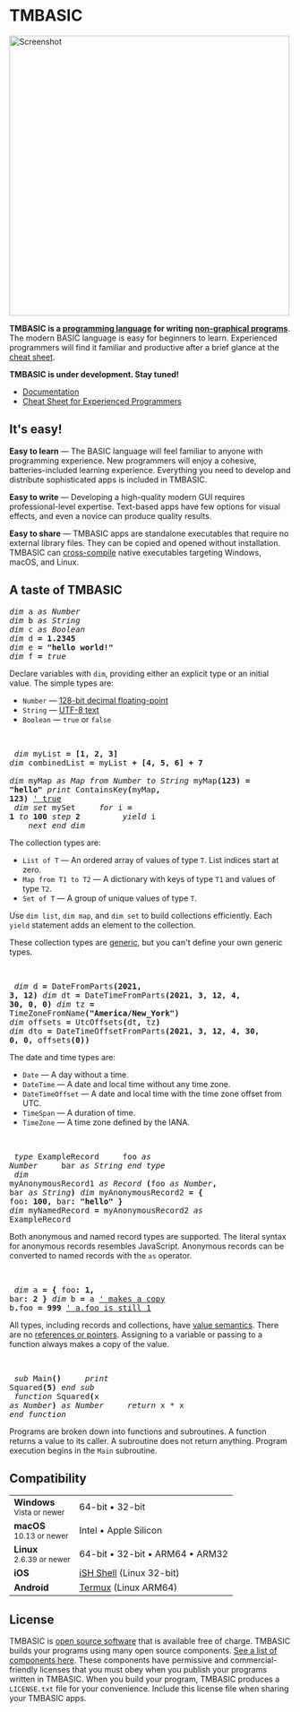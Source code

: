 # TMBASIC

<!-- See doc/maintainer-instructions.md for instructions on generating this screenshot. -->
<a href="https://tmbasic.com/screenshot.png"><img src="https://tmbasic.com/screenshot.png" alt="Screenshot" class="screenshot" width="500"></a>

<strong>TMBASIC is a [programming language](https://en.wikipedia.org/wiki/Programming_language) for writing [non-graphical programs](https://en.wikipedia.org/wiki/Console_application)</strong>.
The modern BASIC language is easy for beginners to learn.
Experienced programmers will find it familiar and productive after a brief glance at the [cheat sheet](https://tmbasic.com/cheat.html).

<strong>TMBASIC is under development. Stay tuned!</strong>

- [Documentation](https://tmbasic.com/doc.html)<br>
- [Cheat Sheet for Experienced Programmers](https://tmbasic.com/cheat.html)

## It's easy!

**Easy to learn** &mdash; The BASIC language will feel familiar to anyone with programming experience. New programmers will enjoy a cohesive, batteries-included learning experience. Everything you need to develop and distribute sophisticated apps is included in TMBASIC.

**Easy to write** &mdash; Developing a high-quality modern GUI requires professional-level expertise. Text-based apps have few options for visual effects, and even a novice can produce quality results.

**Easy to share** &mdash; TMBASIC apps are standalone executables that require no external library files. They can be copied and opened without installation. TMBASIC can [cross-compile](https://en.wikipedia.org/wiki/Cross_compiler) native executables targeting Windows, macOS, and Linux.

## A taste of TMBASIC

<pre class="taste">
<i>dim</i> a <i>as</i> <i>Number</i>
<i>dim</i> b <i>as</i> <i>String</i>
<i>dim</i> c <i>as</i> <i>Boolean</i>
<i>dim</i> d <b>=</b> <b>1.2345</b>
<i>dim</i> e <b>=</b> <strong>"hello world!"</strong>
<i>dim</i> f <b>=</b> <i>true</i>
</pre>

Declare variables with `dim`, providing either an explicit type or an initial value.
The simple types are:

- `Number` &mdash; [128-bit decimal floating-point](https://en.wikipedia.org/wiki/Decimal128_floating-point_format)
- `String` &mdash; [UTF-8 text](https://en.wikipedia.org/wiki/UTF-8)
- `Boolean` &mdash; `true` or `false`

<br><pre class="taste">
<i>dim</i> myList <b>= [1, 2, 3]</b>
<i>dim</i> combinedList <b>=</b> myList <b>+ [4, 5, 6] + 7</b><br>
<i>dim</i> myMap <i>as Map from Number to String</i>
myMap<b>(123) =</b> <strong>"hello"</strong>
<i>print</i> ContainsKey<b>(</b>myMap<b>, 123)</b>  <u>' true</u><br>
<i>dim set</i> mySet
&nbsp;&nbsp;&nbsp;&nbsp;<i>for</i> i <b>= 1</b> <i>to</i> <b>100</b> <i>step</i> <b>2</b>
&nbsp;&nbsp;&nbsp;&nbsp;&nbsp;&nbsp;&nbsp;&nbsp;<i>yield</i> i
&nbsp;&nbsp;&nbsp;&nbsp;<i>next</i>
<i>end dim</i>
</pre>

The collection types are:

- `List of T` &mdash; An ordered array of values of type `T`. List indices start at zero.
- `Map from T1 to T2` &mdash; A dictionary with keys of type `T1` and values of type `T2`.
- `Set of T` &mdash; A group of unique values of type `T`.

Use `dim list`, `dim map`, and `dim set` to build collections efficiently.
Each `yield` statement adds an element to the collection.

These collection types are [generic](https://en.wikipedia.org/wiki/Generic_programming), but you can't define your own generic types.

<br><pre class="taste">
<i>dim</i> d <b>=</b> DateFromParts<b>(2021, 3, 12)</b>
<i>dim</i> dt <b>=</b> DateTimeFromParts<b>(2021, 3, 12, 4, 30, 0, 0)</b>
<i>dim</i> tz <b>=</b> TimeZoneFromName<b>(</b><strong>"America/New_York"</strong><b>)</b>
<i>dim</i> offsets <b>=</b> UtcOffsets<b>(</b>dt<b>,</b> tz<b>)</b>
<i>dim</i> dto <b>=</b> DateTimeOffsetFromParts<b>(2021, 3, 12, 4, 30, 0, 0,</b> offsets<b>(0))</b>
</pre>

The date and time types are:

- `Date` &mdash; A day without a time.
- `DateTime` &mdash; A date and local time without any time zone.
- `DateTimeOffset` &mdash; A date and local time with the time zone offset from UTC.
- `TimeSpan` &mdash; A duration of time.
- `TimeZone` &mdash; A time zone defined by the IANA.

<br><pre class="taste">
<i>type</i> ExampleRecord
&nbsp;&nbsp;&nbsp;&nbsp;foo <i>as Number</i>
&nbsp;&nbsp;&nbsp;&nbsp;bar <i>as String</i>
<i>end type</i><br>
<i>dim</i> myAnonymousRecord1 <i>as Record</i> <b>(</b>foo <i>as Number</i><b>,</b> bar <i>as String</i><b>)</b>
<i>dim</i> myAnonymousRecord2 <b>= {</b> foo<b>: 100,</b> bar<b>:</b> <strong>"hello"</strong> <b>}</b>
<i>dim</i> myNamedRecord <b>=</b> myAnonymousRecord2 <i>as</i> ExampleRecord
</pre>

Both anonymous and named record types are supported.
The literal syntax for anonymous records resembles JavaScript.
Anonymous records can be converted to named records with the `as` operator.

<br><pre class="taste">
<i>dim</i> a <b>= {</b> foo<b>: 1,</b> bar<b>: 2 }</b>
<i>dim</i> b <b>=</b> a    <u>' makes a copy</u>
b<b>.</b>foo <b>= 999</b>  <u>' a.foo is still 1</u>
</pre>

All types, including records and collections, have [value semantics](https://en.wikipedia.org/wiki/Value_semantics).
There are no [references or pointers](https://en.wikipedia.org/wiki/Pointer_(computer_programming)).
Assigning to a variable or passing to a function always makes a copy of the value.

<br><pre class="taste">
<i>sub</i> Main<b>()</b>
&nbsp;&nbsp;&nbsp;&nbsp;<i>print</i> Squared<b>(5)</b>
<i>end sub</i><br>
<i>function</i> Squared<b>(</b>x <i>as Number</i><b>)</b> <i>as Number</i>
&nbsp;&nbsp;&nbsp;&nbsp;<i>return</i> x <i>*</i> x
<i>end function</i>
</pre>

Programs are broken down into functions and subroutines.
A function returns a value to its caller. A subroutine does not return anything.
Program execution begins in the `Main` subroutine.

## Compatibility

<div id="compatibilityTable">

<table><tr><td><strong>Windows</strong><br><small><nobr>Vista or newer</nobr></small></td><td><nobr>64-bit</nobr> &bull; <nobr>32-bit</nobr></td></tr>
<tr><td><strong>macOS</strong><br><small><nobr>10.13 or newer</nobr></small></td><td>Intel &bull; Apple Silicon</td></tr>
<tr><td><strong>Linux</strong><br><small><nobr>2.6.39 or newer</nobr></small></td><td><nobr>64-bit</nobr> &bull; <nobr>32-bit</nobr> &bull; ARM64 &bull; ARM32</td></tr>
<tr><td><strong>iOS</strong></td><td><a href="https://apps.apple.com/us/app/ish-shell/id1436902243">iSH Shell</a> (Linux <nobr>32-bit</nobr>)</td></tr>
<tr><td><strong>Android</strong></td><td><a href="https://termux.com/">Termux</a> (Linux ARM64)</td></tr></table>

</div>

## License
TMBASIC is [open source software](https://en.wikipedia.org/wiki/Open-source_software) that is available free of charge. TMBASIC builds your programs using many open source components. [See a list of components here](https://github.com/tmbasic/tmbasic/blob/master/THIRD-PARTY-NOTICES.md). These components have permissive and commercial-friendly licenses that you must obey when you publish your programs written in TMBASIC. When you build your program, TMBASIC produces a `LICENSE.txt` file for your convenience. Include this license file when sharing your TMBASIC apps.
